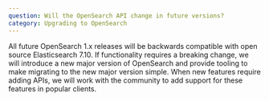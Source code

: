 ```yaml
---
question: Will the OpenSearch API change in future versions?
category: Upgrading to OpenSearch
---
```


All future OpenSearch 1.x releases will be backwards compatible with open source Elasticsearch 7.10. If functionality requires a breaking change, we will introduce a new major version of OpenSearch and provide tooling to make migrating to the new major version simple. When new features require adding APIs, we will work with the community to add support for these features in popular clients.